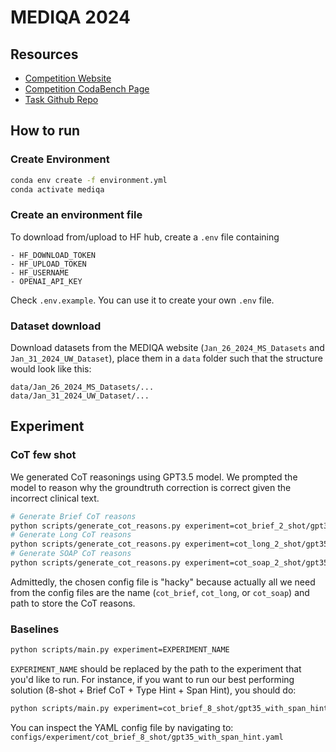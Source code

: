 # MEDIQA 2024


## Resources

- [Competition Website](https://sites.google.com/view/mediqa2024/mediqa-corr)
- [Competition CodaBench Page](https://www.codabench.org/competitions/1900/)
- [Task Github Repo](https://github.com/abachaa/MEDIQA-CORR-2024/tree/main)


## How to run

### Create Environment
```bash
conda env create -f environment.yml
conda activate mediqa
```

### Create an environment file

To download from/upload to HF hub, create a `.env` file containing
```
- HF_DOWNLOAD_TOKEN
- HF_UPLOAD_TOKEN
- HF_USERNAME
- OPENAI_API_KEY
```

Check `.env.example`. You can use it to create your own `.env` file.

### Dataset download

Download datasets from the MEDIQA website (`Jan_26_2024_MS_Datasets` and `Jan_31_2024_UW_Dataset`), place them in a `data` folder such that the structure would look like this:
```
data/Jan_26_2024_MS_Datasets/...
data/Jan_31_2024_UW_Dataset/...
```

## Experiment


### CoT few shot

We generated CoT reasonings using GPT3.5 model.
We prompted the model to reason why the groundtruth correction is correct given the incorrect clinical text.

```bash
# Generate Brief CoT reasons
python scripts/generate_cot_reasons.py experiment=cot_brief_2_shot/gpt35
# Generate Long CoT reasons
python scripts/generate_cot_reasons.py experiment=cot_long_2_shot/gpt35
# Generate SOAP CoT reasons
python scripts/generate_cot_reasons.py experiment=cot_soap_2_shot/gpt35
```

Admittedly, the chosen config file is "hacky" because actually all we need from the config files are the name (`cot_brief`, `cot_long`, or `cot_soap`) and path to store the CoT reasons.

### Baselines

```bash
python scripts/main.py experiment=EXPERIMENT_NAME
```

`EXPERIMENT_NAME` should be replaced by the path to the experiment that you'd like to run. For instance, if you want to run our best performing solution (8-shot + Brief CoT + Type Hint + Span Hint), you should do:

```bash
python scripts/main.py experiment=cot_brief_8_shot/gpt35_with_span_hint
```

You can inspect the YAML config file by navigating to: `configs/experiment/cot_brief_8_shot/gpt35_with_span_hint.yaml`
